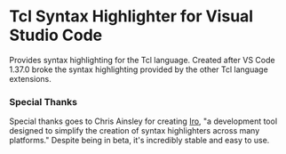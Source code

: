 # Tcl Syntax Highlighter for Visual Studio Code

Provides syntax highlighting for the Tcl language. Created after VS Code 1.37.0 broke the syntax highlighting provided by the other Tcl language extensions.

### Special Thanks

Special thanks goes to Chris Ainsley for creating [Iro](https://eeyo.io/iro/), "a development tool designed to simplify the creation of syntax highlighters across many platforms." Despite being in beta, it's incredibly stable and easy to use.